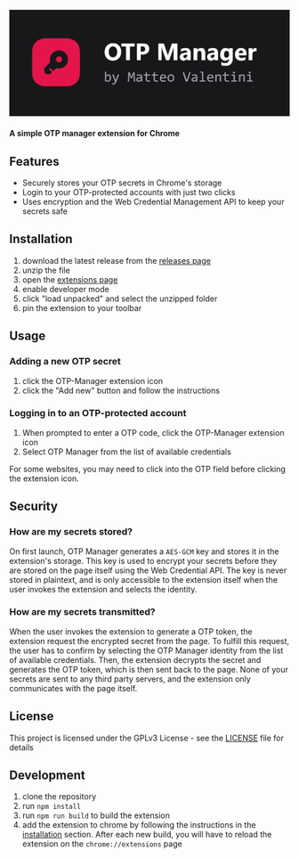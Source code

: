 ![OTP Manager](public/img/banner.png)
#### A simple OTP manager extension for Chrome

## Features
- Securely stores your OTP secrets in Chrome's storage
- Login to your OTP-protected accounts with just two clicks
- Uses encryption and the Web Credential Management API to keep your secrets safe

## Installation
1) download the latest release from the [releases page](https://github.com/MatteoValentini-AT/OTP-Manager/releases/download/v1.0.0/OTP-Manager.zip)
2) unzip the file
3) open the [extensions page](chrome://extensions)
4) enable developer mode
5) click "load unpacked" and select the unzipped folder
6) pin the extension to your toolbar

## Usage
### Adding a new OTP secret
1) click the OTP-Manager extension icon
2) click the "Add new" button and follow the instructions

### Logging in to an OTP-protected account
1) When prompted to enter a OTP code, click the OTP-Manager extension icon
2) Select OTP Manager from the list of available credentials

For some websites, you may need to click into the OTP field before clicking the extension icon.

## Security
### How are my secrets stored?
On first launch, OTP Manager generates a ```AES-GCM``` key and stores it in the extension's storage.
This key is used to encrypt your secrets before they are stored on the page itself using the Web Credential API. 
The key is never stored in plaintext, and is only accessible to the extension itself when the user invokes the extension and selects the identity.

### How are my secrets transmitted?
When the user invokes the extension to generate a OTP token, the extension request the encrypted secret from the page.
To fulfill this request, the user has to confirm by selecting the OTP Manager identity from the list of available credentials.
Then, the extension decrypts the secret and generates the OTP token, which is then sent back to the page. 
None of your secrets are sent to any third party servers, and the extension only communicates with the page itself.

## License
This project is licensed under the GPLv3 License - see the [LICENSE](LICENSE) file for details

## Development
1) clone the repository
2) run ```npm install```
3) run ```npm run build``` to build the extension
4) add the extension to chrome by following the instructions in the [installation](#installation) section. After each new build, you will have to reload the extension on the ```chrome://extensions``` page

